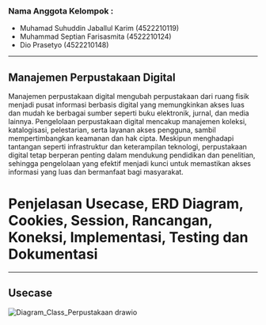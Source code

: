### Nama Anggota Kelompok : 

- Muhamad Suhuddin Jaballul Karim (4522210119)
- Muhammad Septian Farisasmita (4522210124)
- Dio Prasetyo (4522210148)

       
---
## Manajemen Perpustakaan Digital 
Manajemen perpustakaan digital mengubah perpustakaan dari ruang fisik menjadi pusat informasi berbasis digital yang memungkinkan akses luas dan mudah ke berbagai sumber seperti buku elektronik, jurnal, dan media lainnya. Pengelolaan perpustakaan digital mencakup manajemen koleksi, katalogisasi, pelestarian, serta layanan akses pengguna, sambil mempertimbangkan keamanan dan hak cipta. Meskipun menghadapi tantangan seperti infrastruktur dan keterampilan teknologi, perpustakaan digital tetap berperan penting dalam mendukung pendidikan dan penelitian, sehingga pengelolaan yang efektif menjadi kunci untuk memastikan akses informasi yang luas dan bermanfaat bagi masyarakat.

# Penjelasan Usecase, ERD Diagram, Cookies, Session, Rancangan, Koneksi, Implementasi, Testing dan Dokumentasi 
---
## Usecase
![Diagram_Class_Perpustakaan drawio](https://github.com/user-attachments/assets/64c9bcd8-b8b5-41d3-bdfa-853723e9cbb7)
